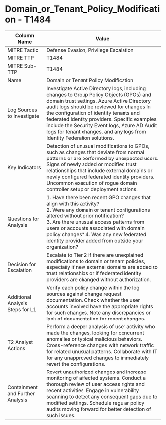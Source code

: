 # Domain_or_Tenant_Policy_Modification - T1484

| Column Name | Value |
|-------------|-------|
| MITRE Tactic | Defense Evasion, Privilege Escalation |
| MITRE TTP | T1484 |
| MITRE Sub-TTP | T1484 |
| Name | Domain or Tenant Policy Modification |
| Log Sources to Investigate | Investigate Active Directory logs, including changes to Group Policy Objects (GPOs) and domain trust settings. Azure Active Directory audit logs should be reviewed for changes in the configuration of identity tenants and federated identity providers. Specific examples include the Security Event logs, Azure AD Audit logs for tenant changes, and any logs from Identity Federation solutions. |
| Key Indicators | Detection of unusual modifications to GPOs, such as changes that deviate from normal patterns or are performed by unexpected users. Signs of newly added or modified trust relationships that include external domains or newly configured federated identity providers. Uncommon execution of rogue domain controller setup or deployment actions. |
| Questions for Analysis | 1. Have there been recent GPO changes that align with this activity?<br>2. Were any domain or tenant configurations altered without prior notification?<br>3. Are there unusual access patterns from users or accounts associated with domain policy changes? 4. Was any new federated identity provider added from outside your organization? |
| Decision for Escalation | Escalate to Tier 2 if there are unexplained modifications to domain or tenant policies, especially if new external domains are added to trust relationships or if federated identity providers are changed without authorization. |
| Additional Analysis Steps for L1 | Verify each policy change within the log sources against change request documentation. Check whether the user accounts involved have the appropriate rights for such changes. Note any discrepancies or lack of documentation for recent changes. |
| T2 Analyst Actions | Perform a deeper analysis of user activity who made the changes, looking for concurrent anomalies or typical malicious behaviors. Cross-reference changes with network traffic for related unusual patterns. Collaborate with IT for any unapproved changes to immediately revert the configurations. |
| Containment and Further Analysis | Revert unauthorized changes and increase monitoring of affected systems. Conduct a thorough review of user access rights and recent activities. Engage in vulnerability scanning to detect any consequent gaps due to modified settings. Schedule regular policy audits moving forward for better detection of such issues. |
